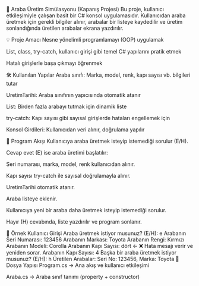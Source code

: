 🚗 Araba Üretim Simülasyonu (Kapanış Projesi)
Bu proje, kullanıcı etkileşimiyle çalışan basit bir C# konsol uygulamasıdır. Kullanıcıdan araba üretmek için gerekli bilgiler alınır, arabalar bir listeye kaydedilir ve üretim sonlandığında üretilen arabalar ekrana yazdırılır.

💡 Proje Amacı
Nesne yönelimli programlamayı (OOP) uygulamak

List<T>, class, try-catch, kullanıcı girişi gibi temel C# yapılarını pratik etmek

Hatalı girişlerle başa çıkmayı öğrenmek

🛠️ Kullanılan Yapılar
Araba sınıfı: Marka, model, renk, kapı sayısı vb. bilgileri tutar

UretimTarihi: Araba sınıfının yapıcısında otomatik atanır

List<Araba>: Birden fazla arabayı tutmak için dinamik liste

try-catch: Kapı sayısı gibi sayısal girişlerde hataları engellemek için

Konsol Girdileri: Kullanıcıdan veri alınır, doğrulama yapılır

🔁 Program Akışı
Kullanıcıya araba üretmek isteyip istemediği sorulur (E/H).

Cevap evet (E) ise araba üretimi başlatılır:

Seri numarası, marka, model, renk kullanıcıdan alınır.

Kapı sayısı try-catch ile sayısal doğrulamayla alınır.

UretimTarihi otomatik atanır.

Araba listeye eklenir.

Kullanıcıya yeni bir araba daha üretmek isteyip istemediği sorulur.

Hayır (H) cevabında, liste yazdırılır ve program sonlanır.

🧪 Örnek Kullanıcı Girişi
Araba üretmek istiyor musunuz? (E/H): e
Arabanın Seri Numarası: 123456
Arabanın Markası: Toyota
Arabanın Rengi: Kırmızı
Arabanın Modeli: Corolla
Arabanın Kapı Sayısı: dört ← ❌ Hata mesajı verir ve yeniden sorar.
Arabanın Kapı Sayısı: 4
Başka bir araba üretmek istiyor musunuz? (E/H): h
Üretilen Arabalar:
Seri No: 123456, Marka: Toyota
📁 Dosya Yapısı
Program.cs → Ana akış ve kullanıcı etkileşimi

Araba.cs → Araba sınıf tanımı (property + constructor)
